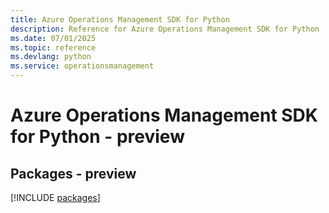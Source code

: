 ```yaml
---
title: Azure Operations Management SDK for Python
description: Reference for Azure Operations Management SDK for Python
ms.date: 07/01/2025
ms.topic: reference
ms.devlang: python
ms.service: operationsmanagement
---
```

# Azure Operations Management SDK for Python - preview
## Packages - preview
[!INCLUDE [packages](operations-management-index.md)]